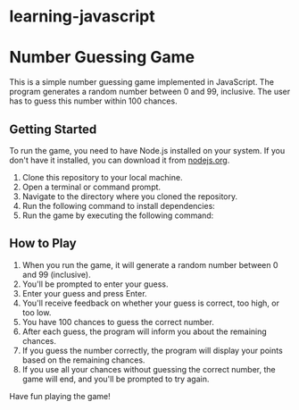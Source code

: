 # learning-javascript
# Number Guessing Game

This is a simple number guessing game implemented in JavaScript. The program generates a random number between 0 and 99, inclusive. The user has to guess this number within 100 chances.

## Getting Started

To run the game, you need to have Node.js installed on your system. If you don't have it installed, you can download it from [nodejs.org](https://nodejs.org/).

1. Clone this repository to your local machine.
2. Open a terminal or command prompt.
3. Navigate to the directory where you cloned the repository.
4. Run the following command to install dependencies:
5. Run the game by executing the following command:

## How to Play

1. When you run the game, it will generate a random number between 0 and 99 (inclusive).
2. You'll be prompted to enter your guess.
3. Enter your guess and press Enter.
4. You'll receive feedback on whether your guess is correct, too high, or too low.
5. You have 100 chances to guess the correct number.
6. After each guess, the program will inform you about the remaining chances.
7. If you guess the number correctly, the program will display your points based on the remaining chances.
8. If you use all your chances without guessing the correct number, the game will end, and you'll be prompted to try again.

Have fun playing the game!

